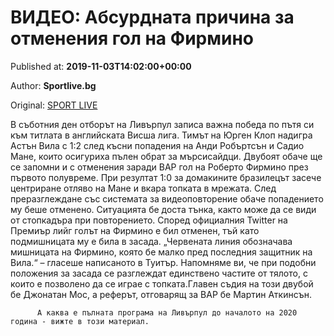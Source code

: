 
# ВИДЕО: Абсурдната причина за отменения гол на Фирмино

Published at: **2019-11-03T14:02:00+00:00**

Author: **Sportlive.bg**

Original: [SPORT LIVE](https://www.sportlive.bg/worldfootball/england/video-absurdnata-prichina-za-otmeneniq-gol-na-firmino-1391315.html)

В съботния ден отборът на Ливърпул записа важна победа по пътя си към титлата в английската Висша лига. Тимът на Юрген Клоп надигра Астън Вила с 1:2 след късни попадения на Анди Робъртсън и Садио Мане, които осигуриха пълен обрат за мърсисайдци.
Двубоят обаче ще се запомни и с отменения заради ВАР гол на Роберто Фирмино през първото полувреме. При резултат 1:0 за домакините бразилецът засече центриране отляво на Мане и вкара топката в мрежата. След преразглеждане със системата за видеоповторение обаче попадението му беше отменено.
Ситуацията бе доста тънка, както може да се види от стопкадъра при повторението. Според официалния Twitter на Премиър лийг голът на Фирмино е бил отменен, тъй като подмишницата му е била в засада. „Червената линия обозначава мишницата на Фирмино, която бе малко пред последния защитник на Вила.“ – гласеше написаното в Туитър.
Напомняме ви, че при подобни положения за засада се разглеждат единствено частите от тялото, с които е позволено да се играе с топката.Главен съдия на този двубой бе Джонатан Мос, а реферът, отговарящ за ВАР бе Мартин Аткинсън.

        
          А каква е пълната програма на Ливърпул до началото на 2020 година - вижте в този материал.
        
      
